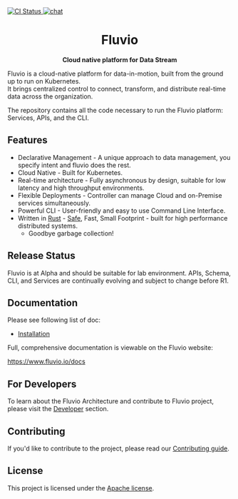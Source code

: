 <div>
   <!-- CI status -->
  <a href="https://github.com/infinyon/fluvio/actions">
    <img src="https://github.com/infinyon/fluvio/workflows/CI/badge.svg"
      alt="CI Status" />
  </a>
  <a href="https://discordapp.com/invite/bBG2dTz">
    <img src="https://img.shields.io/discord/695712741381636168.svg?logo=discord&style=flat-square"
      alt="chat" />
  </a>
</div>



<h1 align="center">Fluvio</h1>
<div align="center">
 <strong>
   Cloud native platform for Data Stream
 </strong>
</div>




Fluvio is a cloud-native platform for data-in-motion, built from the ground up to run on Kubernetes.  
It brings centralized control to connect, transform, and distribute real-time data across the organization.

The repository contains all the code necessary to run the Fluvio platform: Services, APIs, and the CLI.

## **Features**

- Declarative Management -  A unique approach to data management, you specify intent and fluvio does the rest.
- Cloud Native - Built for Kubernetes. 
- Real-time architecture -  Fully asynchronous by design, suitable for low latency and high throughput environments.
- Flexible Deployments - Controller can manage Cloud and on-Premise services simultaneously.
- Powerful CLI  - User-friendly and easy to use Command Line Interface.
- Written in [Rust](https://www.rust-lang.org) - [Safe](https://msrc-blog.microsoft.com/2019/07/22/why-rust-for-safe-systems-programming), Fast, Small Footprint - built for high performance distributed systems.
    - Goodbye garbage collection!


## Release Status
Fluvio is at Alpha and should be suitable for lab environment. APIs, Schema, CLI, and Services are continually evolving and subject to change before R1.


## Documentation

Please see following list of doc:
- [Installation](doc/INSTALL.md)


Full, comprehensive documentation is viewable on the Fluvio website:

https://www.fluvio.io/docs



## For Developers

To learn about the Fluvio Architecture and contribute to Fluvio project, please visit the [Developer](DEVELOPER.md) section.

## Contributing

If you'd like to contribute to the project, please read our [Contributing guide](CONTRIBUTING.md).

## License

This project is licensed under the [Apache license](LICENSE).
